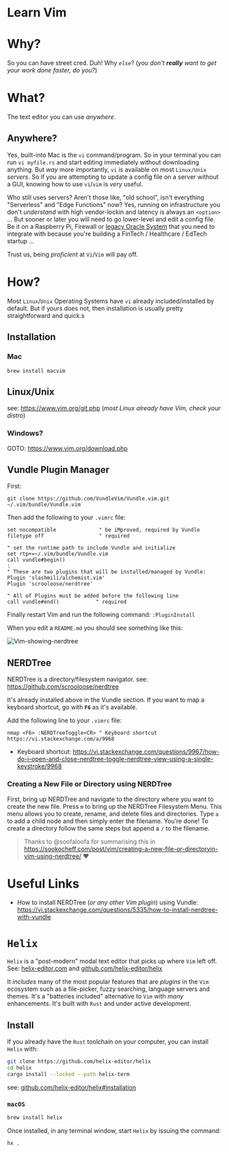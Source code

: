 # Learn Vim

# Why?

So you can have street cred. 
Duh! Why _`else`_?
(_you don't **really** want to get your work done faster, do you?_)


# What? 

The text editor you can use _anywhere_.

## Anywhere?

Yes, built-into Mac is the `vi` command/program.
So in your terminal you can run `vi myfile.rs` and start editing immediately without downloading anything.
But _way_ more importantly, `vi` is available on most `Linux/Unix` _servers_.
So if you are attempting to update a config file on a server without a GUI,
knowing how to use `vi`/`vim` is _very_ useful.

Who still uses servers? 
Aren't those like, "old school", 
isn't everything "Serverless" 
and "Edge Functions" now?
Yes, running on infrastructure you don't _understand_
with high vendor-lockin and latency 
is always an `<option>` ...
But sooner or later you will need 
to go lower-level and edit a config file.
Be it on a Raspberry Pi, Firewall
or 
[legacy Oracle System](https://docs.oracle.com/cd/E19253-01/806-7612/editorvi-43/index.html) 
that 
you need to integrate with
because you're building a 
FinTech / Healthcare / EdTech startup ...

Trust us, being _proficient_ at `Vi`/`Vim` will pay off. 



# How?

Most `Linux`/`Unix` Operating Systems 
have `vi` already included/installed by default.
But if yours does not, 
then installation is usually pretty straightforward and quick.s


## Installation



### Mac

```
brew install macvim
```

## Linux/Unix

see: https://www.vim.org/git.php
(_most Linux already have Vim, check your distro_)


### Windows? 

GOTO: https://www.vim.org/download.php

## Vundle Plugin Manager


First:
```
git clone https://github.com/VundleVim/Vundle.vim.git ~/.vim/bundle/Vundle.vim
```
Then add the following to your `.vimrc` file:

```
set nocompatible              " be iMproved, required by Vundle
filetype off                  " required

" set the runtime path to include Vundle and initialize
set rtp+=~/.vim/bundle/Vundle.vim
call vundle#begin()
:
" These are two plugins that will be installed/managed by Vundle:
Plugin 'slashmili/alchemist.vim'
Plugin 'scrooloose/nerdtree'

" All of Plugins must be added before the following line
call vundle#end()            " required
```

Finally restart Vim and run the following command: `:PluginInstall`

When you edit a `README.md` you should see something like this:

![Vim-showing-nerdtree](https://user-images.githubusercontent.com/194400/51445633-7bc11380-1cff-11e9-92c8-010ea17249dd.png)


## NERDTree

NERDTree is a directory/filesystem navigator.
see: https://github.com/scrooloose/nerdtree

It's already installed above in the Vundle section.
If you want to map a keyboard shortcut, go with **`F6`** as it's available.

Add the following line to your `.vimrc` file:

```
nmap <F6> :NERDTreeToggle<CR> " Keyboard shortcut https://vi.stackexchange.com/a/9968
```


+ Keyboard shortcut: 
https://vi.stackexchange.com/questions/9967/how-do-i-open-and-close-nerdtree-toggle-nerdtree-view-using-a-single-keystroke/9968

### Creating a New File or Directory using NERDTree

First, bring up NERDTree and navigate to the directory where you want to create the new file. 
Press `m` to bring up the NERDTree Filesystem Menu. 
This menu allows you to create, rename, and delete files and directories. 
Type `a` to add a child node and then simply enter the filename. 
You’re done! 
To create a directory follow the same steps but append a `/` to the filename.

> Thanks to @soofaloofa for summarising this in
https://sookocheff.com/post/vim/creating-a-new-file-or-directoryin-vim-using-nerdtree/ ❤️


<!-- temp comment out 
installation
====
A barbones install script is include that assumes this repo is cloned at ~/vim.
-->

# Useful Links 

+ How to install NERDTree (_or any other Vim plugin_) using Vundle:
https://vi.stackexchange.com/questions/5335/how-to-install-nerdtree-with-vundle


# `Helix`

`Helix` is a "post-modern" modal text editor 
that picks up where `Vim` left off.
See:
[helix-editor.com](https://helix-editor.com/)
and
[github.com/helix-editor/helix](https://github.com/helix-editor/helix)

It _includes_ many of the most popular features
that are _plugins_ in the `Vim` ecosystem 
such as a file-picker, fuzzy searching, language servers and themes.
It's a "batteries included" alternative to `Vim` with _many_ enhancements.
It's built with `Rust` and under active development.


## Install

If you already have the `Rust` toolchain on your computer, 
you can install `Helix` with:
```sh
git clone https://github.com/helix-editor/helix
cd helix
cargo install --locked --path helix-term
```


see:
[github.com/helix-editor/helix#installation](https://github.com/helix-editor/helix#installation)

### `macOS`

```sh
brew install helix
```

Once installed,
in any terminal window,
start `Helix` by issuing the command:

```sh
hx .
```

